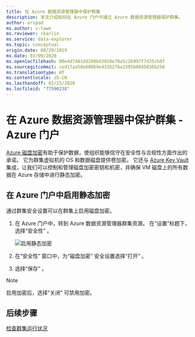 ```yaml
---
title: 在 Azure 数据资源管理器中保护群集
description: 本文介绍如何在 Azure 门户中通过 Azure 数据资源管理器保护群集。
author: orspod
ms.author: v-tawe
ms.reviewer: rkarlin
ms.service: data-explorer
ms.topic: conceptual
origin.date: 08/20/2019
ms.date: 03/09/2020
ms.openlocfilehash: 00e4d7401dd280bd3920e78a5c2b997f7d35cb8f
ms.sourcegitcommit: ced17aa58e800b9e4335276a1595b8045836b256
ms.translationtype: HT
ms.contentlocale: zh-CN
ms.lasthandoff: 02/25/2020
ms.locfileid: "77590238"
---
```

# <a name="secure-your-cluster-in-azure-data-explorer---azure-portal"></a>在 Azure 数据资源管理器中保护群集 - Azure 门户

[Azure 磁盘加密](/security/azure-security-disk-encryption-overview)有助于保护数据，使组织能够信守在安全性与合规性方面作出的承诺。 它为群集虚拟机的 OS 和数据磁盘提供卷加密。 它还与 [Azure Key Vault](/key-vault/) 集成，让我们可以控制和管理磁盘加密密钥和机密，并确保 VM 磁盘上的所有数据在 Azure 存储中进行静态加密。 
  
## <a name="enable-encryption-at-rest-in-the-azure-portal"></a>在 Azure 门户中启用静态加密
  
通过群集安全设置可以在群集上启用磁盘加密。

1. 在 Azure 门户中，转到 Azure 数据资源管理器群集资源。 在“设置”标题下，选择“安全性”   。 

    ![启用静态加密](media/manage-cluster-security/security-encryption-at-rest.png)

1. 在“安全性”  窗口中，为“磁盘加密”  安全设置选择“打开”  。 

1. 选择“保存”  。
 
> [!NOTE]
> 启用加密后，选择“关闭”  可禁用加密。

## <a name="next-steps"></a>后续步骤

[检查群集运行状况](/data-explorer/check-cluster-health)
